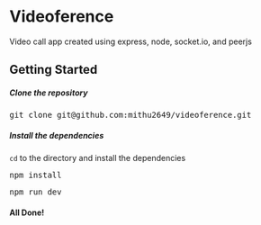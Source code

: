# Videoference
Video call app created using express, node, socket.io, and peerjs


## Getting Started

##### Clone the repository

<pre>git clone git@github.com:mithu2649/videoference.git</pre>

##### Install the dependencies

<code>cd</code> to the directory and install the dependencies

<pre>npm install</pre>



<pre>npm run dev</pre>

#### All Done!
